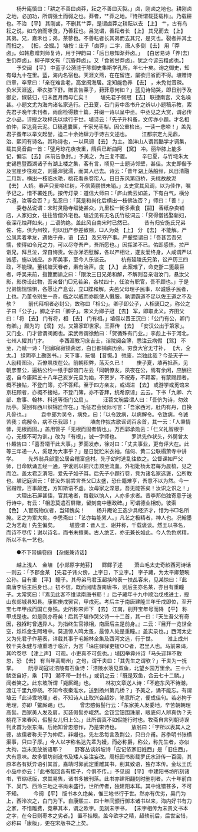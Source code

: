 <!-- { "loadSidebar": true } -->
　　杨升庵慎曰：「耕之不善曰卤莽，耘之不善曰灭裂。」卤，刚卤之地也。耕刚卤之地，必加功，所谓强土而弱之也。莽者，艹莽之地。『诗所谓载芟载柞』。乃载耕也。不治 【平】 其刚卤，不删其艹莽，是谓卤莽之耕耘以去 【上】 艹，古有鸟耘之说，如鸟俯而啄食，乃善耘也。吕览谓，善耘者长 【上】 其兄而去 【上】 其弟。兄，嘉禾也；弟，荼蓼也。不善耘者长其弟而去其兄，是灭也。裂者并其土而抇之。 【抇，仝掘。】 埴按：庄子「卤莽」二字，唐人多倒 【去】 用「莽卤」。如韩愈赠刘师复诗，用于押韵曰：「后日悬知渐莽卤。」 【白居易诗「养(去)生仍莽卤」。柳子厚文有「沉昏莽卤」。又「食贫甘莽卤」。犹之今谚云粗卤也。】 
　　予交闽 【平】 中蓝子公漪涟于陈御史集斯学孔所，年七十矣。询之御史，知有母九十在里。蓝，海内名宿也。天涯文燕，在在留连，屡欲归省而不得。埴赠诗四章，卒章曰：「亲在难言老，高堂闽海居。定知能色养 【去】 ，未免觉音疎。负米天涯返，牵衣膝下舒。赠言告莱子，葑菲意何如？」蓝见诗恸哭，即日别予及御史，俶装归，归未匝月而母亡矣！ 
　　埴先君子弱冠 【去】 联捷南宫，文名噪甚。小题文尤为海内诸名家选行。己丑夏，石门劳中丞书升之辨以小题稿示教，索先君子晚年未刊者，雨窗检得数十篇，并缀一诗以呈中丞。中丞见之大赏，谓必传之小品，评授之攻梓氏以续行于世。埴诗云：「先子升科蚤，文传亦小题。才名相伯仲，宦达竟云泥。□稿遗囊箧，千家光枣梨。因公重检出，一读一悲啼！」盖先君子蚤年以举文起誉，迨二十余始肆力于诗古文述也。 
　　江都宗定九元鼎，治、熙间有诗名。其称诗也，一以风调 【去】 为主。渔洋山人谓其酷学才调集，载其吴音曲一首：「璧月琼花夜夜重，隋兵已断曲阿 【窝】 冲。丽华膝上能多记，偏忘 【去】 床前告急封。」予美之，为三复不置。 
　　辛巳夏，与竹垞朱太史锡鬯暨西湖诸子有湖上楼之集，客有言，顷见一士题诗邻壁，甚佳。太史即偕予及宝崖步往观之，则墨渖犹濡，而其人已去。诗云：「昔年湖上荡船频，风日清融二月新。横出一枝临水艳，桃花看杀卷帘人。日日东风第四桥，夭桃故故泥 【去】 人娇。春声只爱啼红树，不信黄鹂恨未销。」太史赏其风调，以为佳作，嘱予记之，惜不署姓氏。按传灯录：道信大师曰：「庐山紫云如盖，下有白气，横分六道，汝等会否？」弘忍曰：「莫是和尚化后横出一枝佛法否？」师曰：「善！」 
　　委巷丛说谓：宋时灵隐寺缁徒甚众，九里松一街多素食 【嗣】 香纸杂卖铺店，人家妇女，往往皆僧外宅也。埴近见有无名氏竹枝词云：「贷得僧钱娶新妇，夜深花烛拜如来。」二语韵绝。盖此风自南宋时已然已。 
　　昔有归安施氏兄弟佐、佑，俱为州牧，归以田产参差致隙，□人为处 【上】 分 【去】 不能解。严公凤素着孝友，遇佑于舟，语 【去】 及兄夺产事。严颦蹙谓曰：「吾甚苦吾兄懦，使得如令兄之力，可以尽夺吾产，吾所愿也。」因挥涕不已。佑即感悟，拉严诣兄，拜且泣，深自悔责。佐亦涕泗慰解，各以产相让，遂友爱终身，人咸谓严以诚感，施以诚应。乡邦美事，至今人乐谈云。 
　　杭有延陵氏兄弟，讼产历三四政，不能理。董钱塘天眷者，素有治声。度 【入】 此案难了，命吏斵二篦最巨者，呼吴来前，指篦而谕之曰：「限汝三日兄弟和解，不解则吾亲诣汝门，悬汝父影，影傍设此物，吾亲督门□兄若弟，各杖四十，任汝有职官，吾不顾也。」于是兄弟惴惴惊惧，各愿让产息讼，立□牒和解。夫邑父母理子民事，以诚感子民者，上也。乃董令别生一奇，临之以威而亦能使人慑服。孰谓霸道不足以佐王道之不及欤？ 
　　前代拜相者必封公，故称曰「相公」。卿子即公子，人相褒□之，称公之子曰「公子」，卿之子曰「卿子」。宋义为卿子冠 【去】 军，即取此义。齐田父曰：「将 【去】 门有将，相 【去】 门有相。」埴俪以晋王沉曰：「公门有公，卿门有卿。」颇为的 【滴】 对。又第家即世家。王莽传 【去】 「安汉公出于第家」。又门业、门才皆谓阀阅也。梁武帝谓徐勉曰：「贺循殊有门业。」李彪上书于河北，七州人擢其门才。 
　　李西涯教习庶吉士，诣院阅会簿，悉注云病假 【驾】 不至，乃赋一诗：「回廊寂寂锁斋居，白日都销病历余。穷食大官无寸补， 【大，仝太。】 绿阴亭上勘医书。」天下事，玩愒 【音慨。】 弛废，岂独此哉？今圣天子一人励精图治，百僚夙夜在公。前朝积弊，荡灭久已！ 
　　庚子夏，埴再抵燕，见朝彦羣公，遍粘公约一纸于邸馆门左云「同朝僚友，夙夜在公，焉有余闲，应酬往返，自今康熙五十八年己亥岁元旦为始，不贺岁，不祝寿，不拜客，有蒙赐顾者，概不接帖，不登门簿，亦不答拜。至于四方亲友，或谒进 【去】 或游学或觅馆来京枉顾者，亦概不接帖，不登门簿，亦不答拜，统希原谅」云云。下书「九卿、六部、詹事、翰林、科道等衙门公启」。 
　　汪苕文琬尝谓人曰：「吾侪为诗，勿效阮亭。渠别有西川织锦匠作在。」毛征君会侯际可言：「吾家西河，肚内有丹，自换凡骨也。」 
　　袁中郎为吴令，病免，曰：「以令致病，以病解令。令致病，令诚苦我；病解令，病不乐我耶！」 
　　埴向作拟古歌谣词百余首，其一云：「人秉情愫，无根而固。」盖用管子「无根而固者情也」。万西郭承勋云：「仁义礼智根于心，无根不可为训。」改为「有根」，诚一字师也。 
　　罗洪先作状头，外舅曾太仆趣告曰：「喜吾壻干此大事。」罗面发赤，徐对曰：「丈夫事业，更有评大在。此等三年递一人，奚足为大事乎？」是日犹贮米衣袖，偕何、黄二公联榻萧寺中讲学。 
　　先外翁兵部童公居会稽富盛村。先子幼时逃乱往依之。公督课如严父师，日命默诵五经一通，字讹则以铜尺击顶至流血。外祖妣杨太君每为晨梳，见之而泣。盖太君乏渭阳，爱先子如子耳。后先子小题行卷，竞为诸名家选褒，公所教也。埴记庭训云：「昔汝外翁尝言吾父□太盛，恐仕籍难亨，吾意不以为然。今一官蹭蹬，百事颠连，方知斯语不虚。汝母家之深恩，吾无能答矣！汝识之识之！」 
　　大理出石屏甚佳，官其地者，每载以饷人，人亦多求者。昔李邦伯独寄意于送行诗中，有云：「相思莫遣石屏赠，留刻南中惠政碑。」可谓德业相劝。彼索 【色】 人宦贶物仪者，当知愧矣！ 
　　杨升庵论王逸少具经济才，惜为书□名所掩。艺之为累大矣。李思斋曰：「艺亦每能累人。」凡艺之极精者，神人也。况翰墨之为艺哉！先生偏矣。 
　　埴尝谓：晋人王、谢并称，千载褒谈。然王以书名，而诗不尽传；谢以诗名，而书未擅美。古人绝艺，亦无兼长如此。今人色色求精，所以不名一艺也。 

　　●不下带编卷四 【杂缀兼诗话】 

　　越上浅人　金埴 【小郯原字苑荪】 　鳏鳏子述 
　　萧山毛太史奇龄西河诗话一则云：「予郡金某 【先君子讳火傍，上字日，下立字。】 字子藏，为太平卿楚畹公孙。目有重 【平】 瞳子。其母弟马君玉超挟岭表一扶乩客来，见某惊曰：『此南唐李后主后身也。』初不信，既而阅陆游南唐书，则后主亦名某，亦目有重瞳子。太常笑曰：『焉见此客不维读南唐书耶！』后子藏年十九中顺治戊戌进士，授山东郯城县知县。康熙庚戌罢官，甲戌死。考后主于南唐建隆三年壬戌即位，至开宝七年甲戌而国亡身殒。史所称宋师下 【去】 江南，削开宝年号而降 【平】 称甲戌是也。如是则亦奇矣！后其子埴作哭父诗一十二首，其一曰：『天生吾父有奇因，襁褓时曾遇异人。为指终生官禄相，南唐后主是前身。』二云：『目开一览世全空，烁烁金生阿堵中。莫道惊人鸣太蚤，最惊人处是重瞳。』盖实录也。」西河太史又为先君子作墓表，详载其事于毛翰林全集及西河文选，行于世。 
　　淮上成州牧干夫永健与埴重晤于临沂，为言「垛庄驿驿吏钮○○者，君里人也。马前来谒，其吟卷尽 【津上声】 可观。小吏真不可忽也。」埴因举弇州诗「马头迎拜不敢忽，恐 【去】 有当年高蜀州」之句，谓干夫曰：「其先生之谓欤？」干夫为一抚掌。 
　　阮亭司寇过涪陵有石鱼诗：「涪陵水落见双鱼，北望乡园万里余。三十六鳞空自好，乘 【平】 潮不带一封书。」或讥之云：「既是双鱼，合云七十二鳞。」闻者笑之。此东坡所谓「毙厮踢」也。 
　　林初文章送人诗：「不趂东风不待潮，渡江千里九停桡。不知今夜秦淮水，送到扬州第几桥？」予美之，诵不能忘。有谓埴云「此诗乖地理」者。不知诗人止取兴会超妙，笔意所之，便成佳句。若必拘于地理，亦即「鳖厮踢」已。 
　　曾忠愍假髻行云：「东家美人发委地，辛苦朝朝理高髻。西家美人发及肩，买装假髻亦峨然。金钗宝钿围珠翠，眼底何人辨真伪？夭桃花下来春风，假髻女儿归上公。」此所谓真不如假能行时也。牧斋自言列朝诗误刊此首为张东海。后始知曾忠愍作，乃是宋诗也。 
　　放翁曰：「字所以表其人之德，故儒者称夫子为仲尼，非嫚也。先左丞每言及荆公，只曰介甫。苏季明书张横渠事，只曰子厚。」今人以字称名达先辈为嫚，而必称爵，称公，称先生者，亦似太拘，岂未见放翁语耶？ 
　　野客丛谈辨坡诗「应记侬家旧姓西」是「旧住西」，大有意味。故多恨坊刻讹书及矮人妄注妄改。周栎园书影载罗氏水浒传一百回，其原本各有妖异语引其首。嘉靖时郭武定重雕其书，削其致语，独存本传。金坛王氏小品中亦云：「此书每回各有楔子，今俱不传。」予见闽 【平】 中建阳书坊所刻诸书，节缩纸版，求其易售，诸书多被刊落。此书亦建阳翻刻时删削者。六十年前白下、吴门、西泠三地之书尚未盛行，世所传者，独建阳本耳。其中讹错甚多，不可不知。 
　　今闽 【平】 版书本久绝矣，惟三地书行于世。然亦有优劣，吴门为上，西泠次之，白门为下。自康熙三、四十年间颁行御本诸书以来，海内好书有力之家，不惜雕费，竞摹其本，谓之欧字。见刻宋字书， 【宋字相传为宋景文书本之字，在今日则枣本之劣者。】 置不挂眼。盖今欧字之精，超轶前后，后世宝惜，必称曰「康版」，更在宋版书之上矣。 
